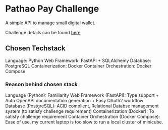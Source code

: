 # Pathao Pay Challenge

A simple API to manage small digital wallet.

Challenge details can be found [here](https://hackmd.io/@1MIwEmEqR4-Xr_2ikkvoLQ/BJecoIMNi#Backend-Developer-Challenge)

## Chosen Techstack

Language: Python
Web Framework: FastAPI + SQLAlchemy
Database: PostgreSQL
Containerization: Docker
Container Orchestration: Docker Compose

### Reason behind chosen stack

Language (Python): Familiarity
Web Framework (FastAPI): Type support + Auto OpenAPI documentation generation + Easy OAuth2 workflow
Database (PostgreSQL): ACID complient, Relational Databse management system (to satisfy challenge requirement)
Containerization (Docker): To satisfy challenge requirement
Container Orchestration (Docker Compose): Ease of use, my current laptop is too slow to run a local cluster of minicube.
